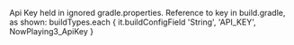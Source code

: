 Api Key held in ignored gradle.properties.  Reference to key in build.gradle, as shown:
buildTypes.each {
        it.buildConfigField 'String', 'API_KEY', NowPlaying3_ApiKey
    }
